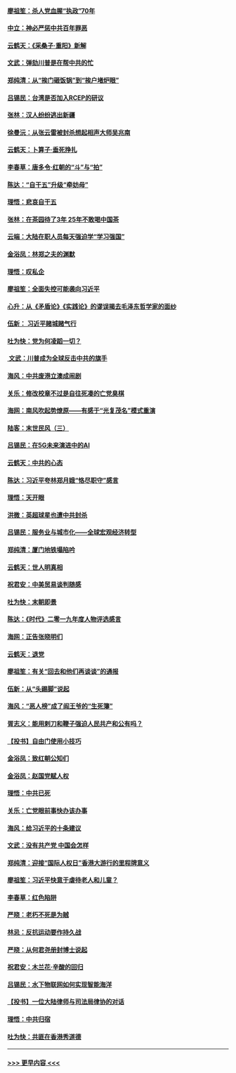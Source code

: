 #### [廖祖笙：杀人党血腥“执政”70年](../pages/nsc993/n11745144.md?t=12261655) 
#### [中立：神必严惩中共百年罪恶](../pages/nsc993/n11744970.md?t=12261655) 
#### [云鹤天：《采桑子‧重阳》新解](../pages/nsc993/n11744948.md?t=12261655) 
#### [文武：弹劾川普是在帮中共的忙](../pages/nsc993/n11744758.md?t=12261655) 
#### [郑纯清：从“挨门砸饭锅”到“挨户堵炉眼”](../pages/nsc993/n11744745.md?t=12261655) 
#### [吕锡民：台湾是否加入RCEP的研议](../pages/nsc993/n11744701.md?t=12261655) 
#### [张林：汉人纷纷逃出新疆](../pages/nsc993/n11743530.md?t=12261655) 
#### [徐曼沅：从张云雷被封杀想起相声大师吴兆南](../pages/nsc993/n11741816.md?t=12261655) 
#### [云鹤天：卜算子‧垂死挣扎](../pages/nsc993/n11739956.md?t=12261655) 
#### [李春草：唐多令‧红朝的“斗”与“拍”](../pages/nsc993/n11739830.md?t=12261655) 
#### [陈达：“自干五”升级“牵妨母”](../pages/nsc993/n11739724.md?t=12261655) 
#### [理悟：悲哀自干五](../pages/nsc993/n11739547.md?t=12261655) 
#### [张林：在茶园待了3年 25年不敢喝中国茶](../pages/nsc993/n11739240.md?t=12261655) 
#### [云端：大陆在职人员每天强迫学“学习强国”](../pages/nsc993/n11738735.md?t=12261655) 
#### [金浴凤：林郑之夫的渊默](../pages/nsc993/n11737735.md?t=12261655) 
#### [理悟：叹私企](../pages/nsc993/n11737715.md?t=12261655) 
#### [廖祖笙：全面失控可能袭向习近平](../pages/nsc993/n11737704.md?t=12261655) 
#### [心升：从《矛盾论》《实践论》的谬误揭去毛泽东哲学家的面纱](../pages/nsc993/n11736962.md?t=12261655) 
#### [伍新： 习近平赌城赌气行](../pages/nsc993/n11736929.md?t=12261655) 
#### [吐为快：党为何凌蹈一切？](../pages/nsc993/n11736915.md?t=12261655) 
#### [ 文武：川普成为全球反击中共的旗手](../pages/nsc993/n11736882.md?t=12261655) 
#### [海风：中共废港立澳成闹剧](../pages/nsc993/n11735857.md?t=12261655) 
#### [关乐：修改校章不过是自往死凑的亡党臭棋](../pages/nsc993/n11735097.md?t=12261655) 
#### [海网：南风吹起势燎原——有感于“光复茂名”模式重演](../pages/nsc993/n11732308.md?t=12261655) 
#### [陆客：末世民风（三）](../pages/nsc993/n11732211.md?t=12261655) 
#### [吕锡民：在5G未来演进中的AI](../pages/nsc993/n11730010.md?t=12261655) 
#### [云鹤天：中共的心态](../pages/nsc993/n11729906.md?t=12261655) 
#### [陈达：习近平夸林郑月娥“恪尽职守”感言](../pages/nsc993/n11729881.md?t=12261655) 
#### [理悟：天开眼](../pages/nsc993/n11729699.md?t=12261655) 
#### [洪微：英超球星也遭中共封杀](../pages/nsc993/n11727243.md?t=12261655) 
#### [吕锡民：服务业与城市化——全球宏观经济转型](../pages/nsc993/n11725845.md?t=12261655) 
#### [郑纯清：厦门地铁塌陷吟](../pages/nsc993/n11725813.md?t=12261655) 
#### [云鹤天：世人明真相](../pages/nsc993/n11725621.md?t=12261655) 
#### [祝君安：中美贸易谈判随感](../pages/nsc993/n11725609.md?t=12261655) 
#### [吐为快：末朝即景](../pages/nsc993/n11723365.md?t=12261655) 
#### [陈达：《时代》二零一九年度人物评选感言](../pages/nsc993/n11723337.md?t=12261655) 
#### [海网：正告张晓明们](../pages/nsc993/n11723228.md?t=12261655) 
#### [云鹤天：退党](../pages/nsc993/n11723056.md?t=12261655) 
#### [廖祖笙：有关“回去和他们再谈谈”的通报](../pages/nsc993/n11722442.md?t=12261655) 
#### [伍新：从“头踢脚”说起](../pages/nsc993/n11722429.md?t=12261655) 
#### [海风：“恶人榜”成了阎王爷的“生死簿”](../pages/nsc993/n11722272.md?t=12261655) 
#### [胥志义：能用剌刀和鞭子强迫人民共产和公有吗？](../pages/nsc993/n11720569.md?t=12261655) 
#### [【投书】自由门使用小技巧](../pages/nsc993/n11720180.md?t=12261655) 
#### [金浴凤：致红朝公知们](../pages/nsc993/n11720563.md?t=12261655) 
#### [金浴凤：赵国党赋人权](../pages/nsc993/n11720533.md?t=12261655) 
#### [理悟：中共已死](../pages/nsc993/n11720233.md?t=12261655) 
#### [关乐：亡党眼前事快办该办事](../pages/nsc993/n11719160.md?t=12261655) 
#### [海风：给习近平的十条建议](../pages/nsc993/n11717616.md?t=12261655) 
#### [文武：没有共产党 中国会怎样](../pages/nsc993/n11717584.md?t=12261655) 
#### [郑纯清：迎接“国际人权日”香港大游行的里程牌意义](../pages/nsc993/n11717417.md?t=12261655) 
#### [廖祖笙：习近平快意于虐待老人和儿童？](../pages/nsc993/n11715313.md?t=12261655) 
#### [李春草：红色陷阱](../pages/nsc993/n11715029.md?t=12261655) 
#### [严晓：老朽不死是为贼](../pages/nsc993/n11712910.md?t=12261655) 
#### [林忌：反抗运动要作持久战](../pages/nsc993/n11712623.md?t=12261655) 
#### [严晓：从何君尧册封博士说起](../pages/nsc993/n11712465.md?t=12261655) 
#### [祝君安：木兰花·辛酸的回归](../pages/nsc993/n11712381.md?t=12261655) 
#### [吕锡民：水下物联网如何实现智能海洋](../pages/nsc993/n11711158.md?t=12261655) 
#### [【投书】一位大陆律师与司法局律协的对话](../pages/nsc993/n11709675.md?t=12261655) 
#### [理悟：中共归宿](../pages/nsc993/n11710059.md?t=12261655) 
#### [吐为快：共匪在香港秀道德](../pages/nsc993/n11709979.md?t=12261655) 

----
#### [ >>> 更早内容 <<< ](../indexes/nsc993-earlier.md)
